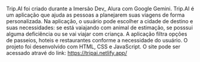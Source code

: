 Trip.AI foi criado durante a Imersão Dev_ Alura com Google Gemini.
Trip.AI é um aplicação que ajuda as pessoas a planejarem suas viagens de forma personalizada.
Na aplicação, o usuário pode escolher a cidade de destino e suas necessidades: se está vaiajando com animal de estimação, se posssui alguma deficiência ou se vai viajar com criança.
A aplicação filtra opções de passeios, hoteis e restaurantes conforme a necessidade do usuário.
O projeto foi desenvolvido com HTML, CSS e JavaScript. O site pode ser acessado atravé do link: https://tripai.netlify.app/
